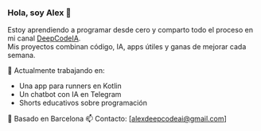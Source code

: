 ### Hola, soy Alex 👋

Estoy aprendiendo a programar desde cero y comparto todo el proceso en mi canal [DeepCodeIA](https://youtube.com/@deepcodeia).  
Mis proyectos combinan código, IA, apps útiles y ganas de mejorar cada semana.

🚀 Actualmente trabajando en:
- Una app para runners en Kotlin
- Un chatbot con IA en Telegram
- Shorts educativos sobre programación

📍 Basado en Barcelona
📫 Contacto: [alexdeepcodeai@gmail.com]

